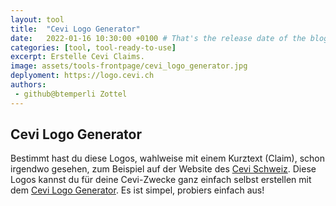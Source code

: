 ```yaml
---
layout: tool
title:  "Cevi Logo Generator"
date:   2022-01-16 10:30:00 +0100 # That's the release date of the blog entry
categories: [tool, tool-ready-to-use]
excerpt: Erstelle Cevi Claims.
image: assets/tools-frontpage/cevi_logo_generator.jpg
deplyoment: https://logo.cevi.ch
authors:
 - github@btemperli Zottel
---
```


## Cevi Logo Generator
Bestimmt hast du diese Logos, wahlweise mit einem Kurztext (Claim), schon irgendwo gesehen, zum Beispiel auf der Website des [Cevi Schweiz](https://cevi.ch). Diese Logos kannst du für deine Cevi-Zwecke ganz einfach selbst erstellen mit dem [Cevi Logo Generator](https://logo.cevi.ch). Es ist simpel, probiers einfach aus!
